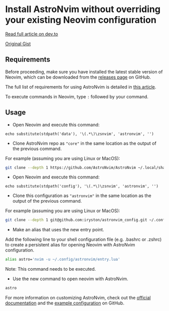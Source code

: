 # Install AstroNvim without overriding your existing Neovim configuration

[Read full article on dev.to](https://dev.to/vonheikemen/how-to-install-astronvim-without-overriding-your-existing-neovim-configuration-1nke)

[Original Gist](https://gist.github.com/VonHeikemen/1e82e8add1a5b9b2bdc767871af69514)

## Requirements

Before proceeding, make sure you have installed the latest stable version of Neovim, which can be downloaded from the [releases page](https://github.com/neovim/neovim/releases/latest) on GitHub.

The full list of requirements for using AstroNvim is detailed in [this article](https://astronvim.com/#-requirements).

To execute commands in Neovim, type `:` followed by your command.

## Usage

- Open Neovim and execute this command:

```vim
echo substitute(stdpath('data'), '\(.*\)\zsnvim', 'astronvim', '')
```

- Clone AstroNvim repo as `"core"` in the same location as the output of the previous command.

For example (assuming you are using Linux or MacOS):

```bash
git clone --depth 1 https://github.com/AstroNvim/AstroNvim ~/.local/share/astronvim/core
```

- Open Neovim and execute this command:

```vim
echo substitute(stdpath('config'), '\(.*\)\zsnvim', 'astronvim', '')
```

- Clone this configuration as `"astronvim"` in the same location as the output of the previous command.

For example (assuming you are using Linux or MacOS):

```bash
git clone --depth 1 git@github.com:iryston/astronvim_config.git ~/.config/astronvim
```

- Make an alias that uses the new entry point.

Add the following line to your shell configuration file (e.g. .bashrc or .zshrc) to create a persistent alias for opening Neovim with AstroNvim configuration.

```bash
alias astro='nvim -u ~/.config/astronvim/entry.lua'
```

Note: This command needs to be executed.

- Use the new command to open neovim with AstroNvim.

```bash
astro
```

For more information on customizing AstroNvim, check out the [official documentation](https://astronvim.com/) and the [example configuration](https://github.com/AstroNvim/user_example) on GitHub.
